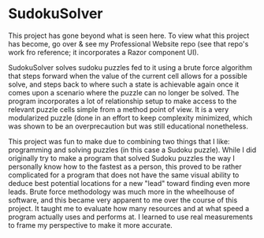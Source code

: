 # SudokuSolver

This project has gone beyond what is seen here. To view what this project has become, go over & see my Professional Website repo (see that repo's work fro reference; it incorporates a Razor component UI).

SudokuSolver solves sudoku puzzles fed to it using a brute force algorithm that steps forward when the value of the current cell allows for a possible solve, and steps back to where such a state is achievable again once it comes upon a scenario where the puzzle can no longer be solved. The program incorporates a lot of relationship setup to make access to the relevant puzzle cells simple from a method point of view. It is a very modularized puzzle (done in an effort to keep complexity minimized, which was shown to be an overprecaution but was still educational nonetheless.

This project was fun to make due to combining two things that I like: programming and solving puzzles (in this case a Sudoku puzzle). While I did originally try to make a program that solved Sudoku puzzles the way I personally know how to the fastest as a person, this proved to be rather complicated for a program that does not have the same visual ability to deduce best potential locations for a new "lead" toward finding even more leads. Brute force methodology was much more in the wheelhouse of software, and this became very apparent to me over the course of this project. It taught me to evaluate how many resources and at what speed a program actually uses and performs at. I learned to use real measurements to frame my perspective to make it more accurate.
